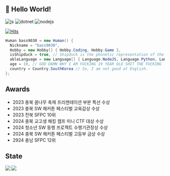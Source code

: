## 👋 Hello World!

![js](https://img.shields.io/badge/JavaScript-F7DF1E?style=for-the-badge&logo=JavaScript&logoColor=black)
![dotnet](https://img.shields.io/badge/.NET-5C2D91?style=for-the-badge&logo=.net&logoColor=white)
![nodejs](https://img.shields.io/badge/Node.js-43853D?style=for-the-badge&logo=node.js&logoColor=white)

[![Hits](https://hits.seeyoufarm.com/api/count/incr/badge.svg?url=https%3A%2F%2Fgithub.com%2Fbass9030%2Fbass9030&count_bg=%2379C83D&title_bg=%23555555&icon=&icon_color=%23E7E7E7&title=hits&edge_flat=false)](https://hits.seeyoufarm.com)

```C#
Human bass9030 = new Human() {
  Nickname = "bass9030",
  Hobby = new Hobby[] { Hobby.Coding, Hobby.Game },
  isShipduck = true, // Shipduck is the phonetic representation of the Korean word "씹덕" (similar to "weeb" or "otaku").
  ableLanguage = new Language[] { Language.NodeJS, Language.Python, Language.CS },
  age = 19, // GOD DAMN WHY I AM FUCKING 19 YEAR OLD SHIT THE FUCKING
  country = Country.SouthKorea // So, I am not good at English.
};
```

## Awards

-   2023 충북 꿈나무 축제 프리젠테이션 부분 특선 수상
-   2023 충북 SW 해커톤 페스티벌 교육감상 수상
-   2023 전북 SFPC 10위
-   2024 충북 교고생 해킹 캠프 미니 CTF 대상 수상
-   2024 청소년 SW 동행 프로젝트 수행기관장상 수상
-   2024 충북 SW 해커톤 페스티벌 고등부 금상 수상
-   2924 충남 SFPC 12위

## State

<img src="https://github-readme-stats.vercel.app/api?username=bass9030&count_private=true" align="left">
<img src="https://github-readme-stats.vercel.app/api/top-langs/?username=bass9030&layout=compact" align="left">
